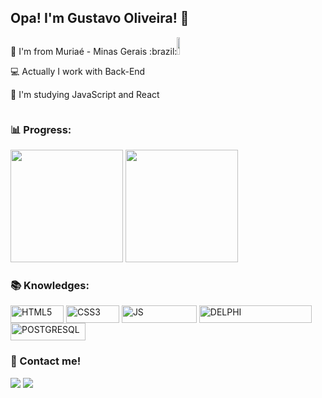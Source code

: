 ## Opa! I'm Gustavo Oliveira! 🤘 

<div style="display:flex;">
  <div width="50%">
    <p> 🤠 I'm from Muriaé - Minas Gerais :brazil: </p>
    <p> 💻 Actually I work with Back-End </p>
    <p> 🌱 I'm studying JavaScript and React </p>
  </div>
  <div width="50%" align="left">
   <img style="width: 50%;;" src="https://steamuserimages-a.akamaihd.net/ugc/1763692605134511781/03C633CDCEB7C1EA4B998D8560B1DE2D2AA0A3F7/?imw=5000&amp;imh=5000&amp;ima=fit&amp;impolicy=Letterbox&amp;imcolor=%23000000&amp;letterbox=false">
  </div>
</div>


### 📊 Progress:

<div>
  <img height="180em" src="https://github-readme-stats.vercel.app/api?username=gstvoli&show_icons=true&theme=synthwave&include_all_commits=true&count_private=true"/>
  <img height="180em" src="https://github-readme-stats.vercel.app/api/top-langs/?username=gstvoli&layout=compact&langs_count=7&theme=synthwave"/>
</div>
  
### 📚 Knowledges:  
<div style="display: inline_block">
  <img align="center" alt="HTML5" height="28" width="85" src="https://img.shields.io/badge/HTML5-E34F26?style=for-the-badge&logo=html5&logoColor=white">
  <img align="center" alt="CSS3" height="28" width="85" src="https://img.shields.io/badge/CSS3-1572B6?style=for-the-badge&logo=css3&logoColor=white">
  <img align="center" alt="JS" height="28" width="120" src="https://img.shields.io/badge/JavaScript-F7DF1E?style=for-the-badge&logo=javascript&logoColor=black">
  <img align="center" alt="DELPHI" height="28" width="180" src="https://img.shields.io/badge/Delphi_RAD_Studio-B22222?style=for-the-badge&logo=delphi&logoColor=white">
  <img align="center" alt="POSTGRESQL" height="28" width="120" src="https://img.shields.io/badge/PostgreSQL-316192?style=for-the-badge&logo=postgresql&logoColor=white">
 </div>

### 🤝 Contact me!
<div style="display: inline_block" align="left"> 
 <a href="mailto:guga.oli.1357@gmail.com"><img src="https://img.shields.io/badge/-Gmail-%6433?style=for-the-badge&logo=gmail&logoColor=white" target="_blank"></a>
 <a href="https://www.linkedin.com/in/gustavoliveira39/" target="_blank"><img src="https://img.shields.io/badge/-LinkedIn-%230077B5?style=for-the-badge&logo=linkedin&logoColor=white" target="_blank"></a>
</div>
